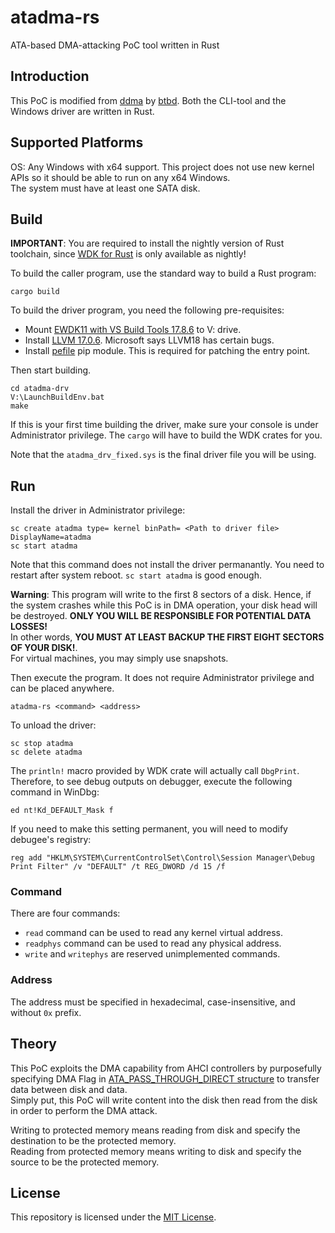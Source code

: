 # atadma-rs
ATA-based DMA-attacking PoC tool written in Rust

## Introduction
This PoC is modified from [ddma](https://github.com/btbd/ddma) by [btbd](https://github.com/btbd). Both the CLI-tool and the Windows driver are written in Rust.

## Supported Platforms
OS: Any Windows with x64 support. This project does not use new kernel APIs so it should be able to run on any x64 Windows. \
The system must have at least one SATA disk.

## Build
**IMPORTANT**: You are required to install the nightly version of Rust toolchain, since [WDK for Rust](https://github.com/microsoft/windows-drivers-rs) is only available as nightly!

To build the caller program, use the standard way to build a Rust program:
```
cargo build
```

To build the driver program, you need the following pre-requisites:

- Mount [EWDK11 with VS Build Tools 17.8.6](https://docs.microsoft.com/en-us/legal/windows/hardware/enterprise-wdk-license-2022) to V: drive.
- Install [LLVM 17.0.6](https://github.com/llvm/llvm-project/releases/tag/llvmorg-17.0.6). Microsoft says LLVM18 has certain bugs.
- Install [pefile](https://pypi.org/project/pefile/) pip module. This is required for patching the entry point.

Then start building.
```
cd atadma-drv
V:\LaunchBuildEnv.bat
make
```
If this is your first time building the driver, make sure your console is under Administrator privilege. The `cargo` will have to build the WDK crates for you.

Note that the `atadma_drv_fixed.sys` is the final driver file you will be using.

## Run
Install the driver in Administrator privilege:
```
sc create atadma type= kernel binPath= <Path to driver file> DisplayName=atadma
sc start atadma
```
Note that this command does not install the driver permanantly. You need to restart after system reboot. `sc start atadma` is good enough.

**Warning**: This program will write to the first 8 sectors of a disk. Hence, if the system crashes while this PoC is in DMA operation, your disk head will be destroyed. **ONLY YOU WILL BE RESPONSIBLE FOR POTENTIAL DATA LOSSES!** \
In other words, **YOU MUST AT LEAST BACKUP THE FIRST EIGHT SECTORS OF YOUR DISK!**. \
For virtual machines, you may simply use snapshots.

Then execute the program. It does not require Administrator privilege and can be placed anywhere.
```
atadma-rs <command> <address>
```

To unload the driver:
```
sc stop atadma
sc delete atadma
```

The `println!` macro provided by WDK crate will actually call `DbgPrint`. Therefore, to see debug outputs on debugger, execute the following command in WinDbg:
```
ed nt!Kd_DEFAULT_Mask f
```
If you need to make this setting permanent, you will need to modify debugee's registry:
```
reg add "HKLM\SYSTEM\CurrentControlSet\Control\Session Manager\Debug Print Filter" /v "DEFAULT" /t REG_DWORD /d 15 /f
```

### Command
There are four commands:

- `read` command can be used to read any kernel virtual address.
- `readphys` command can be used to read any physical address.
- `write` and `writephys` are reserved unimplemented commands.

### Address
The address must be specified in hexadecimal, case-insensitive, and without `0x` prefix.

## Theory
This PoC exploits the DMA capability from AHCI controllers by purposefully specifying DMA Flag in [ATA_PASS_THROUGH_DIRECT structure](https://learn.microsoft.com/en-us/windows-hardware/drivers/ddi/ntddscsi/ns-ntddscsi-_ata_pass_through_direct) to transfer data between disk and data. \
Simply put, this PoC will write content into the disk then read from the disk in order to perform the DMA attack.

Writing to protected memory means reading from disk and specify the destination to be the protected memory. \
Reading from protected memory means writing to disk and specify the source to be the protected memory.

## License
This repository is licensed under the [MIT License](./LICENSE).